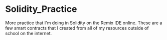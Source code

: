 # Solidity_Practice
More practice that I'm doing in Solidity on the Remix IDE online.
These are a few smart contracts that I created from all of my resources outside of school on the internet.

